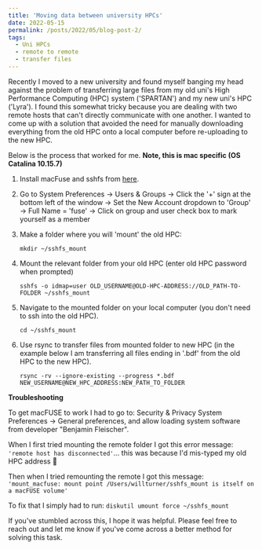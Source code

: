 ```yaml
---
title: 'Moving data between university HPCs'
date: 2022-05-15
permalink: /posts/2022/05/blog-post-2/
tags:
  - Uni HPCs
  - remote to remote
  - transfer files
---
```


Recently I moved to a new university and found myself banging my head against the problem of transferring large files from my old uni's High Performance Computing (HPC) system ('SPARTAN') and my new uni's HPC ('Lyra'). I found this somewhat tricky because you are dealing with two remote hosts that can't directly communicate with one another. I wanted to come up with a solution that avoided the need for manually downloading everything from the old HPC onto a local computer before re-uploading to the new HPC.

Below is the process that worked for me. **Note, this is mac specific (OS Catalina 10.15.7)** 

1. Install macFuse and sshfs from [here](https://osxfuse.github.io/). 

2. Go to System Preferences -> Users & Groups -> Click the '+' sign at the bottom left of the window -> Set the New Account dropdown to 'Group' -> Full Name = 'fuse' -> Click on group and user check box to mark yourself as a member

2. Make a folder where you will 'mount' the old HPC: 

    ```
    mkdir ~/sshfs_mount
    ```

3. Mount the relevant folder from your old HPC (enter old HPC password when prompted)

    ```
    sshfs -o idmap=user OLD_USERNAME@OLD-HPC-ADDRESS://OLD_PATH-TO-FOLDER ~/sshfs_mount
    ```

4. Navigate to the mounted folder on your local computer (you don't need to ssh into the old HPC). 

	```
	cd ~/sshfs_mount 
	```

5. Use rsync to transfer files from mounted folder to new HPC (in the example below I am transferring all files ending in '.bdf' from the old HPC to the new HPC). 

    ```
    rsync -rv --ignore-existing --progress *.bdf NEW_USERNAME@NEW_HPC_ADDRESS:NEW_PATH_TO_FOLDER
    ```

**Troubleshooting**

To get macFUSE to work I had to go to: Security & Privacy System Preferences -> General preferences, and allow loading system software from developer "Benjamin Fleischer". 

When I first tried mounting the remote folder I got this error message: `'remote host has disconnected'`... this was because I'd mis-typed my old HPC address &#x1f926;

Then when I tried remounting the remote I got this message: `'mount_macfuse: mount point /Users/willturner/sshfs_mount is itself on a macFUSE volume'`

To fix that I simply had to run: `diskutil umount force ~/sshfs_mount`   

If you've stumbled across this, I hope it was helpful. Please feel free to reach out and let me know if you've come across a better method for solving this task. 



